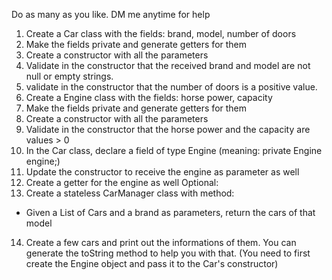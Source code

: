 Do as many as you like. DM me anytime for help
1. Create a Car class with the fields: brand, model, number of doors
2. Make the fields private and generate getters for them
3. Create a constructor with all the parameters
4. Validate in the constructor that the received brand and model are not null or empty strings.
5. validate in the constructor that the number of doors is a positive value.
6. Create a Engine class with the fields: horse power, capacity
7. Make the fields private and generate getters for them
8. Create a constructor with all the parameters
9. Validate in the constructor that the horse power and the capacity are values > 0
10. In the Car class, declare a field of type Engine (meaning: private Engine engine;)
11. Update the constructor to receive the engine as parameter as well
12. Create a getter for the engine as well
    Optional:
13. Create a stateless CarManager class with method:
  - Given a List of Cars and a brand as parameters, return the cars of that model
14. Create a few cars and print out the informations of them. You can generate the toString method to help you with that.
    (You need to first create the Engine object and pass it to the Car's constructor)